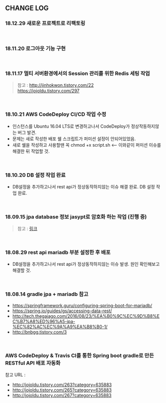 ## CHANGE LOG

### 18.12.29 새로운 프로젝트로 리팩토링 

<br>

### 18.11.20 로그아웃 기능 구현 

<br>

### 18.11.17 멀티 서버환경에서의 Session 관리를 위한 Redis 세팅 작업 
> 참고 : http://jinhokwon.tistory.com/22 <br> https://jojoldu.tistory.com/297

<br>

### 18.10.21 AWS CodeDeploy CI/CD 작업 수정
- 인스턴스를 Ubuntu 16.04 LTS로 변경하고나서 CodeDeploy가 정상작동하지않는 버그 발견. 
- 문제는 새로 작성한 배포 쉘 스크립트가 퍼미션 설정이 안되어있었음.
- 새로 쉘을 작성하고 사용할땐 꼭 chmod +x script.sh <-- 이와같이 퍼미션 이슈를 해결한 뒤 작업할 것.


<br>

### 18.10.20 DB 설정 작업 완료
- DB설정을 추가하고나서 rest api가 정상동작하지않는 이슈 해결 완료. DB 설정 작업 완료.

<br>

### 18.09.15 jpa database 정보 jasypt로 암호화 하는 작업 (진행 중)
> 참고 : <a href="https://justinrodenbostel.com/2014/06/06/part-5a-additional-credential-security-spring-data-jpa-jasypt/">링크</a>

<br>

### 18.08.29 rest api mariadb 부분 설정한 후 배포 
- DB설정을 추가하고나서 rest api가 정상동작하지않는 이슈 발생. 원인 확인해보고 해결할 것.

<br>

### 18.08.14 gradle jpa + mariadb 참고
- https://springframework.guru/configuring-spring-boot-for-mariadb/
- https://spring.io/guides/gs/accessing-data-rest/
- http://tech.thegajago.com/2016/08/23/%EA%B0%9C%EC%9D%B8%EC%B7%A8%ED%96%A5-jpa-%EC%82%AC%EC%9A%A9%EA%B8%B0-1/
- http://bnbgg.tistory.com/3

<br>

### AWS CodeDeploy & Travis CI를 통한 Spring boot gradle로 만든 RESTful API 배포 자동화 
참고 URL : 
- http://jojoldu.tistory.com/263?category=635883
- http://jojoldu.tistory.com/265?category=635883
- http://jojoldu.tistory.com/267?category=635883

   